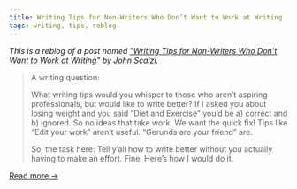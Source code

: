 ```yaml
---
title: Writing Tips for Non-Writers Who Don’t Want to Work at Writing
tags: writing, tips, reblog
---
```

_This is a reblog of a post named ["Writing Tips for Non-Writers Who Don’t Want to Work at Writing"](http://whatever.scalzi.com/2006/02/12/writing-tips-for-non-writers-who-dont-want-to-work-at-writing/) by [John Scalzi](http://whatever.scalzi.com/author/scalzi/)._

> A writing question:
> 
> What writing tips would you whisper to those who aren’t aspiring professionals, but would like to write better? If I asked you about losing weight and you said “Diet and Exercise” you’d be a) correct and b) ignored. So no ideas that take work. We want the quick fix! Tips like “Edit your work” aren’t useful. “Gerunds are your friend” are.
> 
> So, the task here: Tell y’all how to write better without you actually having to make an effort. Fine. Here’s how I would do it.

[Read more &rarr;](http://whatever.scalzi.com/2006/02/12/writing-tips-for-non-writers-who-dont-want-to-work-at-writing/)
